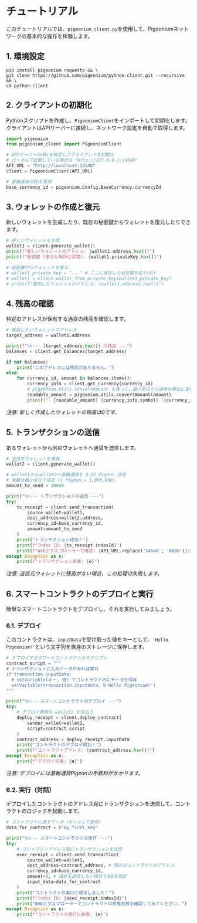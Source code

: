 # チュートリアル

このチュートリアルでは、`pigeonium_client.py`を使用して、Pigeoniumネットワークの基本的な操作を体験します。


## 1\. 環境設定

```
pip install pigeonium requests && \
git clone https://github.com/pigeonium/python-client.git --recursive && \
cd python-client
```


## 2\. クライアントの初期化

Pythonスクリプトを作成し、`PigeoniumClient`をインポートして初期化します。クライアントはAPIサーバーに接続し、ネットワーク設定を自動で取得します。

```python
import pigeonium
from pigeonium_client import PigeoniumClient

# APIサーバーのURLを指定してクライアントを初期化
# ローカルで起動している場合は "http://127.0.0.1:14540"
API_URL = "http://localhost:14540" 
client = PigeoniumClient(API_URL)

# 基軸通貨のIDを取得
base_currency_id = pigeonium.Config.BaseCurrency.currencyId
```


## 3\. ウォレットの作成と復元

新しいウォレットを生成したり、既存の秘密鍵からウォレットを復元したりできます。

```python
# 新しいウォレットを生成
wallet1 = client.generate_wallet()
print(f"新しいウォレットのアドレス: {wallet1.address.hex()}")
print(f"秘密鍵 (安全な場所に保管): {wallet1.privateKey.hex()}")

# 秘密鍵からウォレットを復元
# wallet1_private_key = "..." # ここに保存した秘密鍵を貼り付け
# wallet1 = client.wallet_from_private_key(wallet1_private_key)
# print(f"復元したウォレットのアドレス: {wallet1.address.hex()}")
```


## 4\. 残高の確認

特定のアドレスが保有する通貨の残高を確認します。

```python
# 確認したいウォレットのアドレス
target_address = wallet1.address

print(f"\n--- {target_address.hex()} の残高 ---")
balances = client.get_balances(target_address)

if not balances:
    print("このアドレスには残高がありません。")
else:
    for currency_id, amount in balances.items():
        currency_info = client.get_currency(currency_id)
        # pigeonium.Utils.convertAmount を使って、最小単位から通常の単位に変換
        readable_amount = pigeonium.Utils.convertAmount(amount)
        print(f"- {readable_amount} {currency_info.symbol} ({currency_info.name})")
```

*注意: 新しく作成したウォレットの残高は0です。*


## 5\. トランザクションの送信

あるウォレットから別のウォレットへ通貨を送信します。

```python
# 送信先ウォレットを準備
wallet2 = client.generate_wallet()

# wallet1からwallet2へ基軸通貨を 0.01 Pigeon 送信
# 金額は最小単位で指定 (1 Pigeon = 1,000,000)
amount_to_send = 10000 

print("\n--- トランザクションの送信 ---")
try:
    tx_receipt = client.send_transaction(
        source_wallet=wallet1,
        dest_address=wallet2.address,
        currency_id=base_currency_id,
        amount=amount_to_send
    )
    print("トランザクション成功！")
    print(f"Index ID: {tx_receipt.indexId}")
    print(f"Webエクスプローラーで確認: {API_URL.replace('14540', '8080')}/transaction.html?id={tx_receipt.indexId}")
except Exception as e:
    print(f"トランザクション失敗: {e}")

```

*注意: 送信元ウォレットに残高がない場合、この処理は失敗します。*


## 6\. スマートコントラクトのデプロイと実行

簡単なスマートコントラクトをデプロイし、それを実行してみましょう。

### 6.1. デプロイ

このコントラクトは、`inputData`で受け取った値をキーとして、`'Hello Pigeonium!'`という文字列を自身のストレージに保存します。

```python
# デプロイするスマートコントラクトのスクリプト
contract_script = """
# トランザクションに入力データがあれば実行
if transaction.inputData:
  # setVariable(キー, 値) でコントラクト内にデータを保存
  setVariable(transaction.inputData, b'Hello Pigeonium!')
"""

print("\n--- スマートコントラクトのデプロイ ---")
try:
    # デプロイ費用は wallet1 が支払う
    deploy_receipt = client.deploy_contract(
        sender_wallet=wallet1,
        script=contract_script
    )
    contract_address = deploy_receipt.inputData
    print("コントラクトのデプロイ成功！")
    print(f"コントラクトアドレス: {contract_address.hex()}")
except Exception as e:
    print(f"デプロイ失敗: {e}")
```

*注意: デプロイには基軸通貨Pigeonの手数料がかかります。*

### 6.2. 実行（対話）

デプロイしたコントラクトのアドレス宛にトランザクションを送信して、コントラクトのロジックを起動します。

```python
# コントラクトに渡すデータ（キーとして使用）
data_for_contract = b"my_first_key"

print("\n--- スマートコントラクトの実行 ---")
try:
    # コントラクトアドレス宛にトランザクションを送信
    exec_receipt = client.send_transaction(
        source_wallet=wallet1,
        dest_address=contract_address, # 宛先はコントラクトのアドレス
        currency_id=base_currency_id,
        amount=0, # 通貨を送信しない場合でも0を指定
        input_data=data_for_contract
    )
    print("コントラクトの実行に成功しました！")
    print(f"Index ID: {exec_receipt.indexId}")
    print("Webエクスプローラーでコントラクトの状態変数を確認してみてください。")
except Exception as e:
    print(f"コントラクトの実行に失敗: {e}")
```
